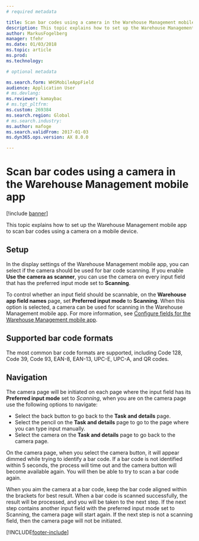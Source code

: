 ```yaml
---
# required metadata

title: Scan bar codes using a camera in the Warehouse Management mobile app
description: This topic explains how to set up the Warehouse Management mobile app to scan bar codes using a camera on a mobile device. 
author: MarkusFogelberg
manager: tfehr
ms.date: 01/03/2018
ms.topic: article
ms.prod: 
ms.technology: 

# optional metadata

ms.search.form: WHSMobileAppField
audience: Application User
# ms.devlang: 
ms.reviewer: kamaybac
# ms.tgt_pltfrm: 
ms.custom: 269384
ms.search.region: Global
# ms.search.industry: 
ms.author: mafoge
ms.search.validFrom: 2017-01-03
ms.dyn365.ops.version: AX 8.0.0

---
```


# Scan bar codes using a camera in the Warehouse Management mobile app

[!include [banner](../includes/banner.md)]

This topic explains how to set up the Warehouse Management mobile app to scan bar codes using a camera on a mobile device.

## Setup

In the display settings of the Warehouse Management mobile app, you can select if the camera should be used for bar code scanning. If you enable **Use the camera as scanner**, you can use the camera on every input field that has the preferred input mode set to **Scanning**.

To control whether an input field should be scannable, on the **Warehouse app field names** page, set **Preferred input mode** to **Scanning**. When this option is selected, a camera can be used for scanning in the Warehouse Management mobile app. For more information, see [Configure fields for the Warehouse Management mobile app](configure-app-field-names-priorities-warehouse.md).

## Supported bar code formats

The most common bar code formats are supported, including Code 128, Code 39, Code 93, EAN-8, EAN-13, UPC-E, UPC-A, and QR codes.

## Navigation

The camera page will be initiated on each page where the input field has its **Preferred input mode** set to *Scanning*, when you are on the camera page use the following options to navigate:

- Select the back button to go back to the **Task and details** page.
- Select the pencil on the **Task and details** page to go to the page where you can type input manually.
- Select the camera on the **Task and details** page to go back to the camera page.

On the camera page, when you select the camera button, it will appear dimmed while trying to identify a bar code. If a bar code is not identified within 5 seconds, the process will time out and the camera button will become available again. You will then be able to try to scan a bar code again.

When you aim the camera at a bar code, keep the bar code aligned within the brackets for best result. When a bar code is scanned successfully, the result will be processed, and you will be taken to the next step. If the next step contains another input field with the preferred input mode set to Scanning, the camera page will start again. If the next step is not a scanning field, then the camera page will not be initiated.



[!INCLUDE[footer-include](../../includes/footer-banner.md)]
